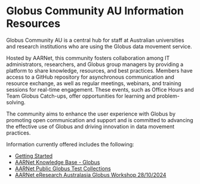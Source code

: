 # Globus Community AU Information Resources

Globus Community AU is a central hub for staff at Australian universities and research institutions who are using the Globus data movement service.   

Hosted by AARNet, this community fosters collaboration among IT administrators, researchers, and Globus group managers by providing a platform to share knowledge, resources, and best practices. Members have access to a GitHub repository for asynchronous communication and resource exchange, as well as regular meetings, webinars, and training sessions for real-time engagement. These events, such as Office Hours and Team Globus Catch-ups, offer opportunities for learning and problem-solving.   

The community aims to enhance the user experience with Globus by promoting open communication and support and is committed to advancing the effective use of Globus and driving innovation in data movement practices. 

Information currently offered includes the following:

* [Getting Started](./getting_started.md)
* [AARNet Knowledge Base - Globus](https://support.aarnet.edu.au/hc/en-us/categories/5318479482767-Globus)
* [AARNet Public Globus Test Collections](./aarnet_globus_collections.md)
* [AARNet eResearch Australasia Globus Workshop 28/10/2024](./era24_workshop/README.md)
